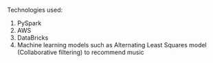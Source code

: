 Technologies used:
1. PySpark
2. AWS
3. DataBricks
4. Machine learning models such as Alternating Least Squares model (Collaborative filtering) to recommend music
